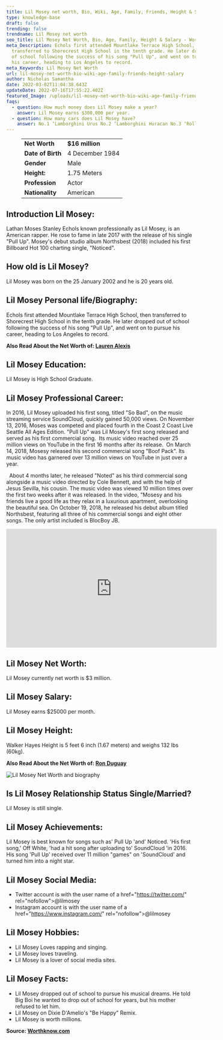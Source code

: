 ```yaml
---
title: Lil Mosey net worth, Bio, Wiki, Age, Family, Friends, Height & Salary
type: knowledge-base
draft: false
trending: false
trendname: Lil Mosey net worth
seo_title: Lil Mosey Net Worth, Bio, Age, Family, Height & Salary - WorthKnow
meta_Description: Echols first attended Mountlake Terrace High School, then
  transferred to Shorecrest High School in the tenth grade. He later dropped out
  of school following the success of his song "Pull Up", and went on to pursue
  his career, heading to Los Angeles to record.
meta_Keywords: Lil Mosey Net Worth
url: lil-mosey-net-worth-bio-wiki-age-family-friends-height-salary
author: Nicholas Samantha
date: 2022-03-02T11:04:38.643Z
updateDate: 2022-07-16T17:55:22.402Z
featured_Image: /uploads/lil-mosey-net-worth-bio-wiki-age-family-friends-height-salary.webp
faqs:
  - question: How much money does Lil Mosey make a year?
    answer: Lil Mosey earns $300,000 per year.
  - question: How many cars does Lil Mosey have?
    answer: No.1 ‘Lamborghini Urus No.2 ‘Lamborghini Huracan No.3 ‘Rolls Royce Wraith
---
```

<figure class="wp-block-table is-style-stripes">
  <table>
    <tbody>
      <tr>
        <td>
          <strong>Net Worth</strong>
        </td>
        <td>
          <strong>$16 million</strong>
        </td>
      </tr>
      <tr>
        <td>
          <strong>Date of Birth</strong>
        </td>
        <td>4 December 1984</td>
      </tr>
      <tr>
        <td>
          <strong>Gender</strong>
        </td>
        <td>Male</td>
      </tr>
      <tr>
        <td>
          <strong>Height:</strong>
        </td>
        <td> 1.75 Meters</td>
      </tr>
      <tr>
        <td>
          <strong>Profession</strong>
        </td>
        <td>Actor</td>
      </tr>
      <tr>
        <td>
          <strong>Nationality</strong>
        </td>
        <td>American</td>
      </tr>
    </tbody>
  </table>
</figure>

## Introduction Lil Mosey:

Lathan Moses Stanley Echols known professionally as Lil Mosey, is an American rapper. He rose to fame in late 2017 with the release of his single "Pull Up". Mosey's debut studio album Northsbest (2018) included his first Billboard Hot 100 charting single, "Noticed".

## How old is Lil Mosey?

Lil Mosey was born on the 25 January 2002 and he is 20 years old.

## Lil Mosey Personal life/Biography:

Echols first attended Mountlake Terrace High School, then transferred to Shorecrest High School in the tenth grade. He later dropped out of school following the success of his song "Pull Up", and went on to pursue his career, heading to Los Angeles to record.

**Also Read About the Net Worth of: <a href="https://worthknow.com/lauren-alexis-net-worth-bio-wiki-age-family-friends-height-salary/" target="_blank" rel="noopener">Lauren Alexis</a>**

## Lil Mosey Education:

Lil Mosey is High School Graduate.

## Lil Mosey Professional Career:

In 2016, Lil Mosey uploaded his first song, titled "So Bad", on the music streaming service SoundCloud, quickly gained 50,000 views. On November 13, 2016, Moses was competed and placed fourth in the Coast 2 Coast Live Seattle All Ages Edition. "Pull Up" was Lil Mosey's first song released and served as his first commercial song.  Its music video reached over 25 million views on YouTube in the first 16 months after its release.  On March 14, 2018, Mosesy released his second commercial song "Boof Pack". Its music video has garnered over 13 million views on YouTube in just over a year.

  About 4 months later, he released "Noted" as his third commercial song alongside a music video directed by Cole Bennett, and with the help of Jesus Sevilla, his cousin. The music video was viewed 10 million times over the first two weeks after it was released. In the video, "Mosesy and his friends live a good life as they relax in a luxurious apartment, overlooking the beautiful sea. On October 19, 2018, he released his debut album titled Northsbest, featuring all three of his commercial songs and eight other songs. The only artist included is BlocBoy JB.

<iframe width="560" height="315" src="https://www.youtube.com/embed/WqnwjXNZHMI" title="YouTube video player" frameborder="0" allow="accelerometer; autoplay; clipboard-write; encrypted-media; gyroscope; picture-in-picture" allowfullscreen></iframe>

## Lil Mosey Net Worth:

Lil Mosey currently net worth is $3 million.

## Lil Mosey Salary:

Lil Mosey earns $25000 per month.

## Lil Mosey Height:

Walker Hayes Height is 5 feet 6 inch (1.67 meters) and weighs 132 lbs (60kg).

**Also Read About the Net Worth of: <a href="https://worthknow.com/ron-duguay-net-worth-bio-wiki-age-family-friends-height-salary/" target="_blank" rel="noopener">Ron Duguay</a>**

![Lil Mosey Net Worth and biography](/uploads/lil-mosey-net-worth-and-bio-wiki-age-family-friends-height-salary.webp)

## Is Lil Mosey Relationship Status Single/Married?

Lil Mosey is still single.

## Lil Mosey Achievements:

Lil Mosey is best known for songs such as' Pull Up 'and' Noticed. 'His first song,' Off White, 'had a hit song after uploading to' SoundCloud 'in 2016. His song 'Pull Up' received over 11 million "games" on 'SoundCloud' and turned him into a night star.

## Lil Mosey Social Media:

* Twitter account is with the user name of a href="[](https://bbquing.com/)https://twitter.com/" rel="nofollow">@lilmosey</a>
* Instagram account is with the user name of a href="[](https://bbquing.com/)https://www.instagram.com/" rel="nofollow">@lilmosey</a>

## Lil Mosey Hobbies:

* Lil Mosey Loves rapping and singing.
* Lil Mosey loves traveling.
* Lil Mosey is a lover of social media sites.

## **Lil Mosey Facts:**

* Lil Mosey dropped out of school to pursue his musical dreams. He told Big Boi he wanted to drop out of school for years, but his mother refused to let him.
* Lil Mosey on Dixie D'Amelio's "Be Happy" Remix.
* Lil Mosey is worth millions.

**Source: <a href="https://worthknow.com/" target="_blank" rel="noopener">Worthknow.com</a>**